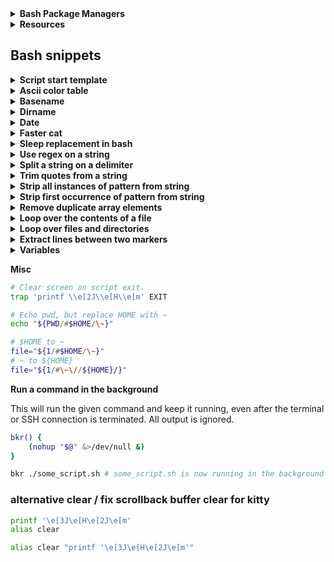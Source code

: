<details>
<summary><b>Bash Package Managers</b></summary>

* [Basher](https://www.basher.it/package)
* [bpkg](https://bpkg.sh)

</details>
<details>
<summary><b>Resources</b></summary>
  
* [Pure-bash-bible](https://github.com/dylanaraps/pure-bash-bible)

* [Pure-sh-bible](https://github.com/dylanaraps/pure-sh-bible)

* [Bash Guide](https://guide.bash.academy) &nbsp; [Bash Guide old](https://mywiki.wooledge.org/BashGuide)

* [Google's shellguide](https://google.github.io/styleguide/shellguide.html)

* [Bash optimizations](https://www.reddit.com/r/bash/comments/1ky4r7l/stop_writing_slow_bash_scripts_performance/)

* [Ascii flag color codes](https://www.flagcolorcodes.com)

</details>

## Bash snippets
<details>
<summary><b>Script start template</b></summary>

```bash
#!/usr/bin/env bash
set -euo pipefail; shopt -s nullglob globstar


set -eEuo pipefail; IFS=$'\n\t'; shopt -s nullglob globstar inherit_errexit 
export LC_ALL=C LANG=C
#──────────── Color & Effects ────────────
BLK=$'\e[30m' WHT=$'\e[37m' BWHT=$'\e[97m'
RED=$'\e[31m' GRN=$'\e[32m' YLW=$'\e[33m'
BLU=$'\e[34m' CYN=$'\e[36m' LBLU=$'\e[38;5;117m'
MGN=$'\e[35m' PNK=$'\e[38;5;218m'
DEF=$'\e[0m' BLD=$'\e[1m'
#─────────────────────────────────────────
WORKDIR="$(builtin cd -- "$(dirname -- "${BASH_SOURCE[0]:-}")" && printf '%s\n' "$PWD")"
cd -- $WORKDIR || exit 1
username="$(id -un)" # better than 'whoami'
#──────────── Helpers ────────────────────
# Check for command
has(){ [[ -x $(command -v -- "$1") ]]; }
# Get basename of command if on path
hasname(){ local x; x=$(type -P -- "$1") && printf '%s\n' "${x##*/}"; }
# Export array of newline/space seperated quotes variables
export_array(){ local -n a=$1; for v in "${a[@]}"; do eval "export $v"; done; unset v; }
# Printf-echo
p() { printf '%s\n' "$*" 2>/dev/null; }
# Printf-echo for color with auto reset
pe() { printf '%b\n' "$*"$'\e[0m' 2>/dev/null; }
# Bash sleep replacement
sleepy() { read -rt "${1:-1}" -- <> <(:) &>/dev/null || :; }
#──────────── Safe optimal privilege tool ────────────────────
suexec="$(command -v sudo-rs 2>/dev/null || command -v sudo 2>/dev/null || command -v doas 2>/dev/null)"
[[ -z ${suexec:-} ]] && { p "❌ No valid privilege escalation tool found (sudo-rs, sudo, doas)." >&2; exit 1; }
[[ $EUID -ne 0 && $suexec =~ ^(sudo-rs|sudo)$ ]] && "$suexec" -v 2>/dev/null || :
export HOME="/home/${SUDO_USER:-$USER}"; sync
#─────────────────────────────────────────────────────────────
```
</details>
<details>
<summary><b>Ascii color table</b></summary>

```bash
#──────────── Effects ────────────
DEF=$'\e[0m'   BLD=$'\e[1m'   DIM=$'\e[2m'
UND=$'\e[4m'   INV=$'\e[7m'   HID=$'\e[8m'
#──────────── Standard Colors ────────────
BLK=$'\e[30m'  RED=$'\e[31m'  GRN=$'\e[32m'
YLW=$'\e[33m'  BLU=$'\e[34m'  MGN=$'\e[35m'
CYN=$'\e[36m'  WHT=$'\e[37m'  PNK=$'\e[38;5;205m'
#──────────── Bright Colors ──────────────
BBLK=$'\e[90m' BRED=$'\e[91m' BGRN=$'\e[92m'
BYLW=$'\e[93m' BBLU=$'\e[94m' BMGN=$'\e[95m'
BCYN=$'\e[96m' BWHT=$'\e[97m'
#──────────── Backgrounds ────────────────
BG_BLK=$'\e[40m'  BG_RED=$'\e[41m'  BG_GRN=$'\e[42m'
BG_YLW=$'\e[43m'  BG_BLU=$'\e[44m'  BG_MGN=$'\e[45m'
BG_CYN=$'\e[46m'  BG_WHT=$'\e[47m'
#──────────── Bright Backgrounds ─────────
BG_BBLK=$'\e[100m' BG_BRED=$'\e[101m' BG_BGRN=$'\e[102m'
BG_BYLW=$'\e[103m' BG_BBLU=$'\e[104m'
BG_BMGN=$'\e[105m' BG_BCYN=$'\e[106m' BG_BWHT=$'\e[107m'
#──────────── 256 Color (Functions) ──────
FG256(){ printf $'\e[38;5;%sm' "$1"; }
BG256(){ printf $'\e[48;5;%sm' "$1"; }
#──────────── Truecolor (24-bit RGB) ─────
FGRGB(){ printf $'\e[38;2;%s;%s;%sm' "$1" "$2" "$3"; }
BGRGB(){ printf $'\e[48;2;%s;%s;%sm' "$1" "$2" "$3"; }
#─────────────────────────────────────────
```
</details>
<details>
<summary><b>Basename</b></summary>

Usage: basename "path" ["suffix"]
```bash
bname(){ local t=${1%${1##*[!/}]}; t=${t##*/}; [[ $2 && $t == *"$2" ]] && t=${t%$2}; printf '%s\n' "${t:-/}"; }
```
</details>
<details>
<summary><b>Dirname</b></summary>

Usage: dirname "path"
```bash
dname(){ local p=${1:-.}; [[ $p != *[!/]* ]] && { printf '/\n'; return; }; p=${p%${p##*[!/]}}; [[ $p != */* ]] && { printf '.\n'; return; }; p=${p%/*}; p=${p%${p##*[!/]}}; printf '%s\n' "${p:-/}"; }
```
</details>
<details>
<summary><b>Date</b></summary>

Usage: date "format"

Prints either current date 'day/month-hour-minute' or whatever you give it via 'date <arg>'

See: 'man strftime' for format.
```bash
date(){ local x="${1:-%d/%m/%y-%R}"; printf "%($x)T\n" '-1'; }
```
</details>
<details>
<summary><b>Faster cat</b></summary>

Hyperfine Summary:
```bash
$ hyperfine -w 5 -S bash -i "cat /etc/hostname" 'printf '%s\n' "$(</etc/hostname)"'

Benchmark 1: cat /etc/hostname
  Time (mean ± σ):       1.1 ms ±   0.0 ms    [User: 0.8 ms, System: 0.5 ms]
  Range (min … max):     1.1 ms …   1.2 ms    1057 runs
Benchmark 2: printf '%s\n' CachyOS
  Time (mean ± σ):      17.5 µs ±  20.2 µs    [User: 239.0 µs, System: 232.0 µs]
  Range (min … max):     0.0 µs … 233.7 µs    1729 runs
Summary
  printf '%s\n' CachyOS ran
   64.36 ± 74.11 times faster than cat /etc/hostname
```

```bash
fcat(){ printf '%s\n' "$(<${1})"; }
```
</details>
<details>
<summary><b>Sleep replacement in bash</b></summary>

```bash
#sleepy() { read -rt "$1" <> <(:) &>/dev/null || :; }
```
</details>
<details>
<summary><b>Use regex on a string</b></summary>

```bash
regex() { [[ $1 =~ $2 ]] && printf '%s\n' "${BASH_REMATCH[1]}" }
```

The result of `bash`'s regex matching can be used to replace `sed` for a
large number of use-cases.

**CAVEAT**: This is one of the few platform dependent `bash` features.
`bash` will use whatever regex engine is installed on the user's system.
Stick to POSIX regex features if aiming for compatibility.

**CAVEAT**: This example only prints the first matching group. When using
multiple capture groups some modification is needed.

**Example Function:**

```bash
regex() {
    # Usage: regex "string" "regex"
    [[ $1 =~ $2 ]] && printf '%s\n' "${BASH_REMATCH[1]}"
}
```
</details>
<details>
<summary><b>Split a string on a delimiter</b></summary>

This is an alternative to `cut`, `awk` and other tools. **CAVEAT:** Requires `bash` 4+

```bash
split() { IFS=$'\n' read -d "" -ra arr <<< "${1//$2/$'\n'}"; printf '%s\n' "${arr[@]}" }
```

**Example Function:**

```bash
split() {
   # Usage: split "string" "delimiter"
   IFS=$'\n' read -d "" -ra arr <<< "${1//$2/$'\n'}"
   printf '%s\n' "${arr[@]}"
}
```

**Example Usage:**

```shell
$ split "apples,oranges,pears,grapes" ","
apples
oranges
pears
grapes

$ split "1, 2, 3, 4, 5" ", "
1
2
3
4
5

# Multi char delimiters work too!
$ split "hello---world---my---name---is---john" "---"
hello
world
my
name
is
john
```
</details>
<details>
<summary><b>Trim quotes from a string</b></summary>

**Example Function:**

```bash
trim_quotes() {
    # Usage: trim_quotes "string"
    : "${1//\'}"
    printf '%s\n' "${_//\"}"
}
```

**Example Usage:**

```shell
$ var="'Hello', \"World\""
$ trim_quotes "$var"
Hello, World
```
</details>
<details>
<summary><b>Strip all instances of pattern from string</b></summary>

**Example Function:**

```sh
strip_all() {
    # Usage: strip_all "string" "pattern"
    printf '%s\n' "${1//$2}"
}
```

**Example Usage:**

```shell
$ strip_all "The Quick Brown Fox" "[aeiou]"
Th Qck Brwn Fx

$ strip_all "The Quick Brown Fox" "[[:space:]]"
TheQuickBrownFox

$ strip_all "The Quick Brown Fox" "Quick "
The Brown Fox
```
</details>
<details>
<summary><b>Strip first occurrence of pattern from string</b></summary>

**Example Function:**

```bash
strip() {
    # Usage: strip "string" "pattern"
    printf '%s\n' "${1/$2}"
}
```

**Example Usage:**

```shell
$ strip "The Quick Brown Fox" "[aeiou]"
Th Quick Brown Fox

$ strip "The Quick Brown Fox" "[[:space:]]"
TheQuick Brown Fox
```
</details>
<details>
<summary><b>Remove duplicate array elements</b></summary>&nbsp;

[Source](https://github.com/dylanaraps/pure-bash-bible?tab=readme-ov-file#remove-duplicate-array-elements)

Create a temporary associative array. When setting associative array
values and a duplicate assignment occurs, bash overwrites the key. This
allows us to effectively remove array duplicates.

**CAVEAT:** Requires `bash` 4+

**CAVEAT:** List order may not stay the same.

**Example Function:**

```bash
remove_array_dups() {
    # Usage: remove_array_dups "array"
    declare -A tmp_array

    for i in "$@"; do
        [[ $i ]] && IFS=" " tmp_array["${i:- }"]=1
    done

    printf '%s\n' "${!tmp_array[@]}"
}
```

**Example Usage:**

```shell
$ remove_array_dups 1 1 2 2 3 3 3 3 3 4 4 4 4 4 5 5 5 5 5 5
1
2
3
4
5

$ arr=(red red green blue blue)
$ remove_array_dups "${arr[@]}"
red
green
blue
```
</details>
<details>
<summary><b>Loop over the contents of a file</b></summary>

```shell
while read -r line; do
    printf '%s\n' "$line"
done < "file"
```
</details>
<details>
<summary><b>Loop over files and directories</b></summary>

Don’t use `ls`.

```shell
# Greedy example.
for file in *; do
    printf '%s\n' "$file"
done

# PNG files in dir.
for file in ~/Pictures/*.png; do
    printf '%s\n' "$file"
done

# Iterate over directories.
for dir in ~/Downloads/*/; do
    printf '%s\n' "$dir"
done

# Brace Expansion.
for file in /path/to/parentdir/{file1,file2,subdir/file3}; do
    printf '%s\n' "$file"
done

# Iterate recursively.
shopt -s globstar
for file in ~/Pictures/**/*; do
    printf '%s\n' "$file"
done
shopt -u globstar
```
</details>
<details>
<summary><b>Extract lines between two markers</b></summary>

**Example Function:**

```bash
extract() {
    # Usage: extract file "opening marker" "closing marker"
    while IFS=$'\n' read -r line; do
        [[ $extract && $line != "$3" ]] &&
            printf '%s\n' "$line"

        [[ $line == "$2" ]] && extract=1
        [[ $line == "$3" ]] && extract=
    done < "$1"
}
```

**Example Usage:**

```shell
# Extract code blocks from MarkDown file.
$ extract ~/projects/pure-bash/README.md '```sh' '```'
# Output here...
```
</details>
<details>
<summary><b>Variables</b></summary>

### Indirection

| Parameter | What does it do? |
| --------- | ---------------- |
| `${!VAR}` | Access a variable based on the value of `VAR`.
| `${!VAR*}` | Expand to `IFS` separated list of variable names starting with `VAR`. |
| `${!VAR@}` | Expand to `IFS` separated list of variable names starting with `VAR`. If double-quoted, each variable name expands to a separate word. |


### Replacement

| Parameter | What does it do? |
| --------- | ---------------- |
| `${VAR#PATTERN}` | Remove shortest match of pattern from start of string. |
| `${VAR##PATTERN}` | Remove longest match of pattern from start of string. |
| `${VAR%PATTERN}` | Remove shortest match of pattern from end of string. |
| `${VAR%%PATTERN}` | Remove longest match of pattern from end of string. |
| `${VAR/PATTERN/REPLACE}` | Replace first match with string.
| `${VAR//PATTERN/REPLACE}` | Replace all matches with string.
| `${VAR/PATTERN}` | Remove first match.
| `${VAR//PATTERN}` | Remove all matches.

### Length

| Parameter | What does it do? |
| --------- | ---------------- |
| `${#VAR}` | Length of var in characters.
| `${#ARR[@]}` | Length of array in elements.

### Expansion

| Parameter | What does it do? |
| --------- | ---------------- |
| `${VAR:OFFSET}` | Remove first `N` chars from variable.
| `${VAR:OFFSET:LENGTH}` | Get substring from `N` character to `N` character. <br> (`${VAR:10:10}`: Get sub-string from char `10` to char `20`)
| `${VAR:: OFFSET}` | Get first `N` chars from variable.
| `${VAR:: -OFFSET}` | Remove last `N` chars from variable.
| `${VAR: -OFFSET}` | Get last `N` chars from variable.
| `${VAR:OFFSET:-OFFSET}` | Cut first `N` chars and last `N` chars. | `bash 4.2+` |

### Case Modification

| Parameter | What does it do? | CAVEAT |
| --------- | ---------------- | ------ |
| `${VAR^}` | Uppercase first character. | `bash 4+` |
| `${VAR^^}` | Uppercase all characters. | `bash 4+` |
| `${VAR,}` | Lowercase first character. | `bash 4+` |
| `${VAR,,}` | Lowercase all characters. | `bash 4+` |
| `${VAR~}` | Reverse case of first character. | `bash 4+` |
| `${VAR~~}` | Reverse case of all characters. | `bash 4+` |

### Default Value

| Parameter | What does it do? |
| --------- | ---------------- |
| `${VAR:-STRING}` | If `VAR` is empty or unset, use `STRING` as its value.
| `${VAR-STRING}` | If `VAR` is unset, use `STRING` as its value.
| `${VAR:=STRING}` | If `VAR` is empty or unset, set the value of `VAR` to `STRING`.
| `${VAR=STRING}` | If `VAR` is unset, set the value of `VAR` to `STRING`.
| `${VAR:+STRING}` | If `VAR` is not empty, use `STRING` as its value.
| `${VAR+STRING}` | If `VAR` is set, use `STRING` as its value.
| `${VAR:?STRING}` | Display an error if empty or unset.
| `${VAR?STRING}` | Display an error if unset.


### BRACE EXPANSION

**Ranges**

```shell
# Syntax: {<START>..<END>}

# Print numbers 1-100.
echo {1..100}

# Print range of floats.
echo 1.{1..9}

# Print chars a-z.
echo {a..z}
echo {A..Z}

# Nesting.
echo {A..Z}{0..9}

# Print zero-padded numbers.
# CAVEAT: bash 4+
echo {01..100}

# Change increment amount.
# Syntax: {<START>..<END>..<INCREMENT>}
# CAVEAT: bash 4+
echo {1..10..2} # Increment by 2.
```

**String Lists**

```shell
echo {apples,oranges,pears,grapes}

# Example Usage:
# Remove dirs Movies, Music and ISOS from ~/Downloads/.
rm -rf ~/Downloads/{Movies,Music,ISOS}
```
</details>

**Misc**

```bash
# Clear screen on script exit.
trap 'printf \\e[2J\\e[H\\e[m' EXIT

# Echo pwd, but replace HOME with ~
echo "${PWD/#$HOME/\~}"

# $HOME to ~
file="${1/#$HOME/\~}"
# ~ to ${HOME}
file="${1/#\~\//${HOME}/}"
```

**Run a command in the background**

This will run the given command and keep it running, even after the terminal or SSH connection is terminated. All output is ignored.

```bash
bkr() {
    (nohup "$@" &>/dev/null &)
}

bkr ./some_script.sh # some_script.sh is now running in the background
```

### alternative clear / fix scrollback buffer clear for kitty

```bash
printf '\e[3J\e[H\e[2J\e[m'
alias clear 

alias clear "printf '\e[3J\e[H\e[2J\e[m'"
```

